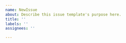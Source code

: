```yaml
---
name: NewIssue
about: Describe this issue template's purpose here.
title: ''
labels: ''
assignees: ''

---
```



